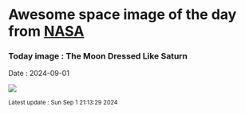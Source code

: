 
# Awesome space image of the day from [NASA](https://api.nasa.gov/)

### Today image : The Moon Dressed Like Saturn
Date : 2024-09-01

![](https://apod.nasa.gov/apod/image/2409/SaturnMoon_Sojuel_960.jpg)

<small>Latest update : Sun Sep  1 21:13:29 2024</small>
        